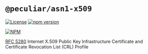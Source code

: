 # `@peculiar/asn1-x509`

[![License](https://img.shields.io/badge/license-MIT-green.svg?style=flat)](https://raw.githubusercontent.com/PeculiarVentures/asn1-schema/master/packages/x509/LICENSE.md)
[![npm version](https://badge.fury.io/js/%40peculiar%2Fasn1-x509.svg)](https://badge.fury.io/js/%40peculiar%2Fasn1-x509)

[![NPM](https://nodei.co/npm/@peculiar/asn1-x509.png)](https://nodei.co/npm/@peculiar/asn1-x509/)

[RFC 5280](https://tools.ietf.org/html/rfc5280) Internet X.509 Public Key Infrastructure Certificate and Certificate Revocation List (CRL) Profile
